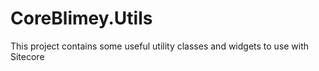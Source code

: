 ﻿# CoreBlimey.Utils


This project contains some useful utility classes and widgets to use with Sitecore